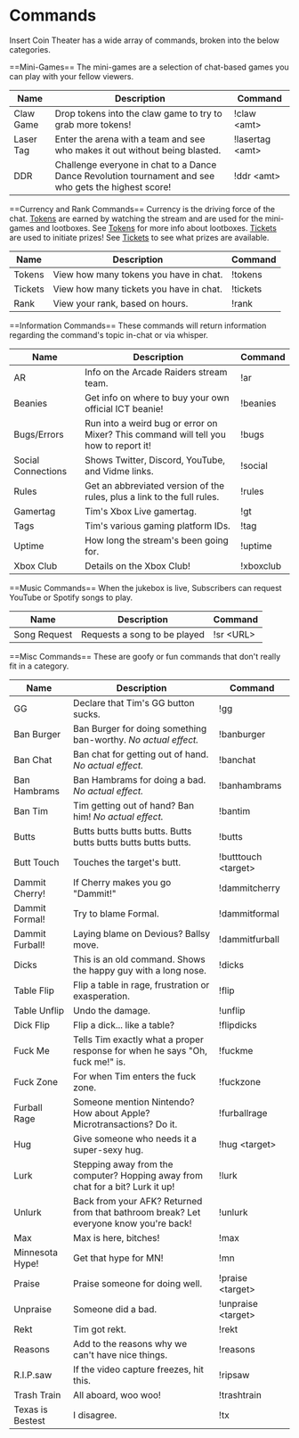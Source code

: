 <h1>Commands</h1>
Insert Coin Theater has a wide array of commands, broken into the below categories.

==Mini-Games==
The mini-games are a selection of chat-based games you can play with your fellow viewers.

| Name | Description | Command |
| ------------ | ------------- | ------------ |
| Claw Game | Drop tokens into the claw game to try to grab more tokens! | !claw &lt;amt&gt; |
| Laser Tag | Enter the arena with a team and see who makes it out without being blasted. | !lasertag &lt;amt&gt; |
| DDR | Challenge everyone in chat to a Dance Dance Revolution tournament and see who gets the highest score! | !ddr &lt;amt&gt; |

==Currency and Rank Commands==
Currency is the driving force of the chat. [Tokens](tokens.md) are earned by watching the stream and are used for the mini-games and lootboxes. See [Tokens](tokens.md) for more info about lootboxes. [Tickets](tickets.md) are used to initiate prizes! See [Tickets](tickets.md) to see what prizes are available.

| Name | Description | Command |
| ------------ | ------------- | ------------ |
| Tokens | View how many tokens you have in chat. | !tokens |
| Tickets | View how many tickets you have in chat. | !tickets |
| Rank | View your rank, based on hours. | !rank |

==Information Commands==
These commands will return information regarding the command's topic in-chat or via whisper.

| Name | Description | Command |
| ------------ | ------------- | ------------ |
| AR | Info on the Arcade Raiders stream team. | !ar |
| Beanies | Get info on where to buy your own official ICT beanie! | !beanies |
| Bugs/Errors | Run into a weird bug or error on Mixer? This command will tell you how to report it! | !bugs |
| Social Connections | Shows Twitter, Discord, YouTube, and Vidme links. | !social |
| Rules | Get an abbreviated version of the rules, plus a link to the full rules. | !rules |
| Gamertag | Tim's Xbox Live gamertag. | !gt |
| Tags | Tim's various gaming platform IDs. | !tag |
| Uptime | How long the stream's been going for. | !uptime |
| Xbox Club | Details on the Xbox Club! | !xboxclub |


==Music Commands==
When the jukebox is live, Subscribers can request YouTube or Spotify songs to play.

| Name | Description | Command |
| ------------ | ------------- | ------------ |
| Song Request | Requests a song to be played | !sr &lt;URL&gt; |

==Misc Commands==
These are goofy or fun commands that don't really fit in a category.

| Name | Description | Command |
| ------------ | ------------- | ------------ |
| GG | Declare that Tim's GG button sucks. | !gg |
| Ban Burger | Ban Burger for doing something ban-worthy. *No actual effect.* | !banburger |
| Ban Chat | Ban chat for getting out of hand. *No actual effect.* | !banchat |
| Ban Hambrams | Ban Hambrams for doing a bad. *No actual effect.* | !banhambrams |
| Ban Tim | Tim getting out of hand? Ban him! *No actual effect.* | !bantim |
| Butts | Butts butts butts butts. Butts butts butts butts butts butts. | !butts |
| Butt Touch | Touches the target's butt. | !butttouch &lt;target&gt; |
| Dammit Cherry! | If Cherry makes you go "Dammit!" | !dammitcherry |
| Dammit Formal! | Try to blame Formal. | !dammitformal |
| Dammit Furball! | Laying blame on Devious? Ballsy move. | !dammitfurball |
| Dicks | This is an old command. Shows the happy guy with a long nose. | !dicks |
| Table Flip | Flip a table in rage, frustration or exasperation. | !flip |
| Table Unflip | Undo the damage. | !unflip |
| Dick Flip | Flip a dick... like a table? | !flipdicks |
| Fuck Me | Tells Tim exactly what a proper response for when he says "Oh, fuck me!" is. | !fuckme |
| Fuck Zone | For when Tim enters the fuck zone. | !fuckzone |
| Furball Rage | Someone mention Nintendo? How about Apple? Microtransactions? Do it. | !furballrage |
| Hug | Give someone who needs it a super-sexy hug. | !hug &lt;target&gt; |
| Lurk | Stepping away from the computer? Hopping away from chat for a bit? Lurk it up! | !lurk |
| Unlurk | Back from your AFK? Returned from that bathroom break? Let everyone know you're back! | !unlurk |
| Max | Max is here, bitches! | !max |
| Minnesota Hype! | Get that hype for MN! | !mn |
| Praise | Praise someone for doing well. | !praise &lt;target&gt; |
| Unpraise | Someone did a bad. | !unpraise &lt;target&gt; |
| Rekt | Tim got rekt. | !rekt |
| Reasons | Add to the reasons why we can't have nice things. | !reasons |
| R.I.P.saw | If the video capture freezes, hit this. | !ripsaw |
| Trash Train | All aboard, woo woo! | !trashtrain |
| Texas is Bestest | I disagree. | !tx |
